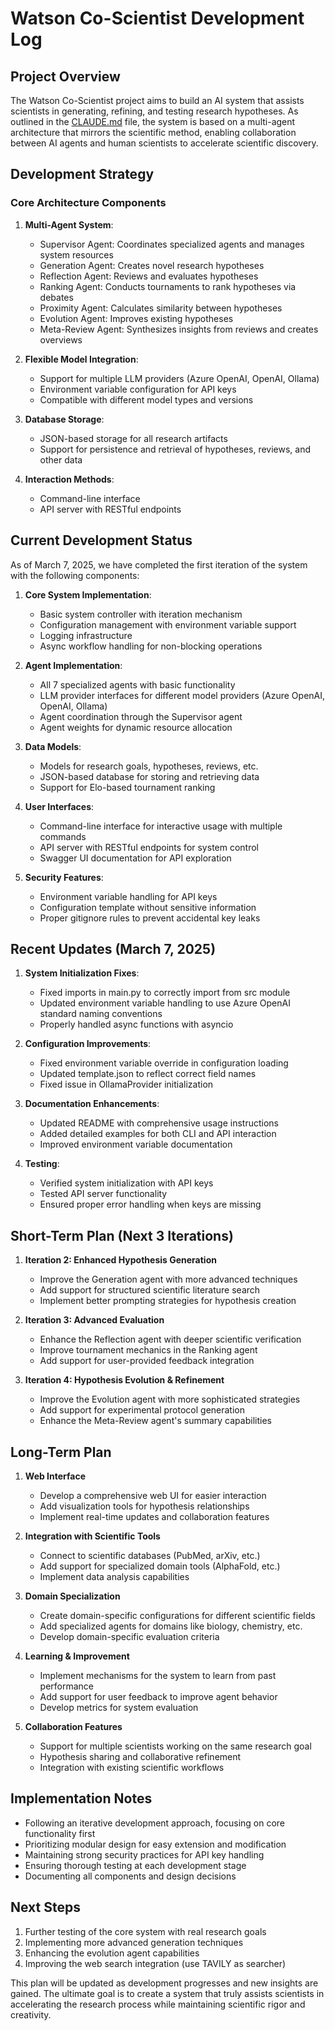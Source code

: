 # Watson Co-Scientist Development Log

## Project Overview

The Watson Co-Scientist project aims to build an AI system that assists scientists in generating, refining, and testing research hypotheses. As outlined in the [CLAUDE.md](CLAUDE.md) file, the system is based on a multi-agent architecture that mirrors the scientific method, enabling collaboration between AI agents and human scientists to accelerate scientific discovery.

## Development Strategy

### Core Architecture Components

1. **Multi-Agent System**:
   - Supervisor Agent: Coordinates specialized agents and manages system resources
   - Generation Agent: Creates novel research hypotheses
   - Reflection Agent: Reviews and evaluates hypotheses
   - Ranking Agent: Conducts tournaments to rank hypotheses via debates
   - Proximity Agent: Calculates similarity between hypotheses
   - Evolution Agent: Improves existing hypotheses
   - Meta-Review Agent: Synthesizes insights from reviews and creates overviews

2. **Flexible Model Integration**:
   - Support for multiple LLM providers (Azure OpenAI, OpenAI, Ollama)
   - Environment variable configuration for API keys
   - Compatible with different model types and versions

3. **Database Storage**:
   - JSON-based storage for all research artifacts
   - Support for persistence and retrieval of hypotheses, reviews, and other data

4. **Interaction Methods**:
   - Command-line interface
   - API server with RESTful endpoints

## Current Development Status

As of March 7, 2025, we have completed the first iteration of the system with the following components:

1. **Core System Implementation**:
   - Basic system controller with iteration mechanism
   - Configuration management with environment variable support
   - Logging infrastructure
   - Async workflow handling for non-blocking operations

2. **Agent Implementation**:
   - All 7 specialized agents with basic functionality
   - LLM provider interfaces for different model providers (Azure OpenAI, OpenAI, Ollama)
   - Agent coordination through the Supervisor agent
   - Agent weights for dynamic resource allocation

3. **Data Models**:
   - Models for research goals, hypotheses, reviews, etc.
   - JSON-based database for storing and retrieving data
   - Support for Elo-based tournament ranking

4. **User Interfaces**:
   - Command-line interface for interactive usage with multiple commands
   - API server with RESTful endpoints for system control
   - Swagger UI documentation for API exploration

5. **Security Features**:
   - Environment variable handling for API keys
   - Configuration template without sensitive information
   - Proper gitignore rules to prevent accidental key leaks

## Recent Updates (March 7, 2025)

1. **System Initialization Fixes**:
   - Fixed imports in main.py to correctly import from src module
   - Updated environment variable handling to use Azure OpenAI standard naming conventions
   - Properly handled async functions with asyncio

2. **Configuration Improvements**:
   - Fixed environment variable override in configuration loading
   - Updated template.json to reflect correct field names
   - Fixed issue in OllamaProvider initialization

3. **Documentation Enhancements**:
   - Updated README with comprehensive usage instructions
   - Added detailed examples for both CLI and API interaction
   - Improved environment variable documentation

4. **Testing**:
   - Verified system initialization with API keys
   - Tested API server functionality
   - Ensured proper error handling when keys are missing

## Short-Term Plan (Next 3 Iterations)

1. **Iteration 2: Enhanced Hypothesis Generation**
   - Improve the Generation agent with more advanced techniques
   - Add support for structured scientific literature search
   - Implement better prompting strategies for hypothesis creation

2. **Iteration 3: Advanced Evaluation**
   - Enhance the Reflection agent with deeper scientific verification
   - Improve tournament mechanics in the Ranking agent
   - Add support for user-provided feedback integration

3. **Iteration 4: Hypothesis Evolution & Refinement**
   - Improve the Evolution agent with more sophisticated strategies
   - Add support for experimental protocol generation
   - Enhance the Meta-Review agent's summary capabilities

## Long-Term Plan

1. **Web Interface**
   - Develop a comprehensive web UI for easier interaction
   - Add visualization tools for hypothesis relationships
   - Implement real-time updates and collaboration features

2. **Integration with Scientific Tools**
   - Connect to scientific databases (PubMed, arXiv, etc.)
   - Add support for specialized domain tools (AlphaFold, etc.)
   - Implement data analysis capabilities

3. **Domain Specialization**
   - Create domain-specific configurations for different scientific fields
   - Add specialized agents for domains like biology, chemistry, etc.
   - Develop domain-specific evaluation criteria

4. **Learning & Improvement**
   - Implement mechanisms for the system to learn from past performance
   - Add support for user feedback to improve agent behavior
   - Develop metrics for system evaluation

5. **Collaboration Features**
   - Support for multiple scientists working on the same research goal
   - Hypothesis sharing and collaborative refinement
   - Integration with existing scientific workflows

## Implementation Notes

- Following an iterative development approach, focusing on core functionality first
- Prioritizing modular design for easy extension and modification
- Maintaining strong security practices for API key handling
- Ensuring thorough testing at each development stage
- Documenting all components and design decisions

## Next Steps

1. Further testing of the core system with real research goals
2. Implementing more advanced generation techniques
3. Enhancing the evolution agent capabilities
4. Improving the web search integration (use TAVILY as searcher)

This plan will be updated as development progresses and new insights are gained. The ultimate goal is to create a system that truly assists scientists in accelerating the research process while maintaining scientific rigor and creativity.
